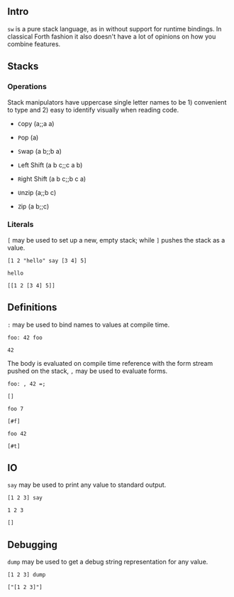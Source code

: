 ## Intro
`sw` is a pure stack language, as in without support for runtime bindings. In classical Forth fashion it also doesn't have a lot of opinions on how you combine features. 

## Stacks

### Operations
Stack manipulators have uppercase single letter names to be 1) convenient to type and 2) easy to identify visually when reading code.

- `C`opy (a;;a a)
- `P`op (a)
- `S`wap (a b;;b a)

- `L`eft Shift (a b c;;c a b)
- `R`ight Shift (a b c;;b c a)

- `U`nzip (a;;b c)
- `Z`ip (a b;;c)

### Literals
`[` may be used to set up a new, empty stack; while `]` pushes the stack as a value.

```
[1 2 "hello" say [3 4] 5]
```
```
hello
```
`[[1 2 [3 4] 5]]`

## Definitions
`:` may be used to bind names to values at compile time. 

```
foo: 42 foo
```
`42`

The body is evaluated on compile time reference with the form stream pushed on the stack, `,` may be used to evaluate forms.

```
foo: , 42 =;
```
`[]`

```
foo 7
```
`[#f]`

```
foo 42
```
`[#t]`



## IO
`say` may be used to print any value to standard output.

```
[1 2 3] say
```
```
1 2 3
```
`[]`

## Debugging
`dump` may be used to get a debug string representation for any value.

```
[1 2 3] dump
```
`["[1 2 3]"]`